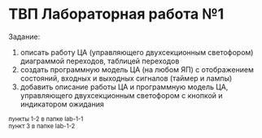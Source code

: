 # ТВП Лабораторная работа №1

Задание:
  1. описать работу ЦА (управляющего двухсекционным светофором) диаграммой переходов, таблицей переходов
  2. создать программную модель ЦА (на любом ЯП) с отображением состояний, входных и выходных сигналов (таймер и лампы)
  3. добавить описание работы ЦА и программную модель ЦА, управляющего двухсекционным светофором с кнопкой и индикатором ожидания

<small>
  пункты 1-2 в папке lab-1-1
  <br>
  пункт 3 в папке lab-1-2
</small>
